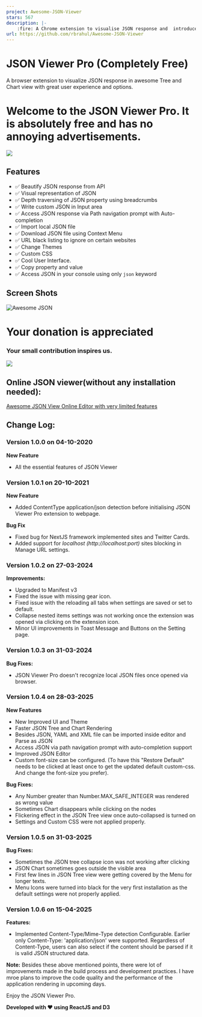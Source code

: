 ```yaml
---
project: Awesome-JSON-Viewer
stars: 567
description: |-
    :fire: A Chrome extension to visualise JSON response and  introduce awesome JSON prettifying experiences.
url: https://github.com/rbrahul/Awesome-JSON-Viewer
---
```


# JSON Viewer Pro (Completely Free)

A browser extension to visualize JSON response in awesome Tree and Chart view with great user experience and options.

# Welcome to the JSON Viewer Pro. It is absolutely free and has no annoying advertisements.

[![](https://raw.githubusercontent.com/rbrahul/Awesome-JSON-Viewer/master/chrome-web-store.png)](https://chrome.google.com/webstore/detail/json-viewer-pro/eifflpmocdbdmepbjaopkkhbfmdgijcc)

## Features

-   ✅ Beautify JSON response from API
-   ✅ Visual representation of JSON
-   ✅ Depth traversing of JSON property using breadcrumbs
-   ✅ Write custom JSON in Input area
-   ✅ Access JSON response via Path navigation prompt with Auto-completion
-   ✅ Import local JSON file
-   ✅ Download JSON file using Context Menu
-   ✅ URL black listing to ignore on certain websites
-   ✅ Change Themes
-   ✅ Custom CSS
-   ✅ Cool User Interface.
-   ✅ Copy property and value
-   ✅ Access JSON in your console using only `json` keyword

## Screen Shots

![Awesome JSON](https://raw.githubusercontent.com/rbrahul/Awesome-JSON/master/awesome-json-slideshow.gif 'Awesome JSON an awesome Chrome extension to assist development')

# Your donation is appreciated

### Your small contribution inspires us.

[![](https://www.paypalobjects.com/en_US/DK/i/btn/btn_donateCC_LG.gif)](https://www.paypal.com/donate?hosted_button_id=VQLQGCRJAAF3L)

## Online JSON viewer(without any installation needed):

[Awesome JSON View Online Editor with very limited features](https://rbrahul.github.io/Awesome-JSON-Viewer/# 'Awesome JSON Viewer')

## Change Log:

### Version 1.0.0 on 04-10-2020

**New Feature**

-   All the essential features of JSON Viewer

### Version 1.0.1 on 20-10-2021

**New Feature**

-   Added ContentType application/json detection before initialising JSON Viewer Pro extension to webpage.

**Bug Fix**

-   Fixed bug for NextJS framework implemented sites and Twitter Cards.
-   Added support for _localhost (http://localhost:port)_ sites blocking in Manage URL settings.

### Version 1.0.2 on 27-03-2024

**Improvements:**

-   Upgraded to Manifest v3
-   Fixed the issue with missing gear icon.
-   Fixed issue with the reloading all tabs when settings are saved or set to default.
-   Collapse nested items settings was not working once the extension was opened via clicking on the extension icon.
-   Minor UI improvements in Toast Message and Buttons on the Setting page.

### Version 1.0.3 on 31-03-2024

**Bug Fixes:**

-   JSON Viewer Pro doesn't recognize local JSON files once opened via browser.

### Version 1.0.4 on 28-03-2025

**New Features**

-   New Improved UI and Theme
-   Faster JSON Tree and Chart Rendering
-   Besides JSON, YAML and XML file can be imported inside editor and Parse as JSON
-   Access JSON via path navigation prompt with auto-completion support
-   Improved JSON Editor
-   Custom font-size can be configured. (To have this "Restore Default" needs to be clicked at least once to get the updated default custom-css. And change the font-size you prefer).

**Bug Fixes:**

-   Any Number greater than Number.MAX_SAFE_INTEGER was rendered as wrong value
-   Sometimes Chart disappears while clicking on the nodes
-   Flickering effect in the JSON Tree view once auto-collapsed is turned on
-   Settings and Custom CSS were not applied properly.

### Version 1.0.5 on 31-03-2025

**Bug Fixes:**

-   Sometimes the JSON tree collapse icon was not working after clicking
-   JSON Chart sometimes goes outside the visible area
-   First few lines in JSON Tree view were getting covered by the Menu for longer texts.
-   Menu Icons were turned into black for the very first installation as the default settings were not properly applied.

### Version 1.0.6 on 15-04-2025

**Features:**

-   Implemented Content-Type/Mime-Type detection Configurable. Earlier only Content-Type: 'application/json' were supported. Regardless of Content-Type, users can also select if the content should be parsed if it is valid JSON structured data.

**Note:**
Besides these above mentioned points, there were lot of improvements made in the build process and development practices. I have mroe plans to improve the code quality and the performance of the application rendering in upcoming days.

Enjoy the JSON Viewer Pro.

**Developed with ♥ using ReactJS and D3**


